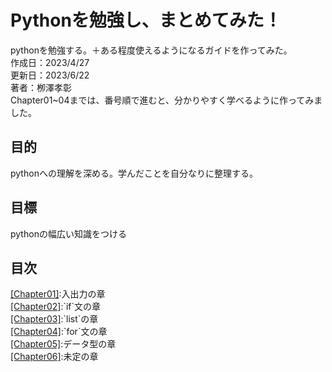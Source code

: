 <!DOCTYPE html>
<html>
  <head>
    <title>Study_Python</title>
    <meta charset="UTF-8">
  </head>
  <body>
    <p>
      <h1>Pythonを勉強し、まとめてみた！</h1>
      pythonを勉強する。＋ある程度使えるようになるガイドを作ってみた。<br>
      作成日：2023/4/27<br>
      更新日：2023/6/22<br>
      著者：栁澤孝彰<br>
      Chapter01~04までは、番号順で進むと、分かりやすく学べるように作ってみました。
      <h2>目的</h2>
      pythonへの理解を深める。学んだことを自分なりに整理する。
      <h2>目標</h2>
      pythonの幅広い知識をつける
      <h2>目次</h2>
      <a href="Py_Chapter01.html">[Chapter01]</a>:入出力の章<br>
      <a href="Py_Chapter02.html">[Chapter02]</a>:`if`文の章<br>
      <a href="Py_Chapter03.html">[Chapter03]</a>:`list`の章<br>
      <a href="Py_Chapter04.html">[Chapter04]</a>:`for`文の章<br>
      <a href="Py_Chapter05.html">[Chapter05]</a>:データ型の章<br>
      <a href="Py_Chapter06.html">[Chapter06]</a>:未定の章<br> 
    </p>
  </body>
</html>

